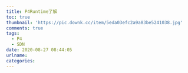 ```yaml
---
title: P4Runtime了解
toc: true
thumbnail: 'https://pic.downk.cc/item/5eda03efc2a9a83be5241038.jpg'
comments: true
tags:
  - P4
  - SDN
date: 2020-08-27 08:44:05
urlname:
categories:
---
```


